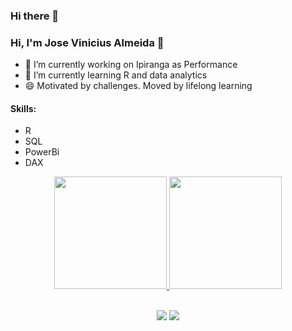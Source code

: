 ### Hi there 👋

### Hi, I'm Jose Vinicius Almeida 👋


- 🔭 I’m currently working on Ipiranga as Performance
- 🌱 I’m currently learning R and data analytics
- 😄 Motivated by challenges. Moved by lifelong learning

#### Skills:
- R
- SQL
- PowerBi
- DAX

<div align="center">
  <a href="https://github.com/Josevinicius42">
  <img height="180em" src="https://github-readme-stats.vercel.app/api?username=Josevinicius42&show_icons=true&theme=synthwave&include_all_commits=true&count_private=true"/>
  <img height="180em" src="https://github-readme-stats.vercel.app/api/top-langs/?username=Josevinicius42&layout=compact&langs_count=7&theme=synthwave"/>
</div>
  
</br>
  
<div align="center"> 

  <a href = "mailto:jviniciusaa123@gmail.com"><img src="https://img.shields.io/badge/-Gmail-%23333?style=for-the-badge&logo=gmail&logoColor=white" target="_blank"></a>
  <a href="https://www.linkedin.com/in/jose-vinicius-almeida-433756b5//" target="_blank"><img src="https://img.shields.io/badge/-LinkedIn-%230077B5?style=for-the-badge&logo=linkedin&logoColor=white" target="_blank"></a>
 
</div>
